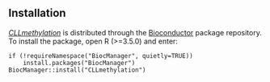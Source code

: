 ## Installation

*[CLLmethylation](http://bioconductor.org/packages/CLLmethylation)* is distributed through the [Bioconductor](http://bioconductor.org) package repository.
To install the package, open R (>=3.5.0) and enter:

```
if (!requireNamespace("BiocManager", quietly=TRUE))
    install.packages("BiocManager")
BiocManager::install("CLLmethylation")
```

